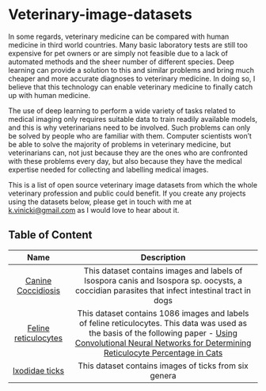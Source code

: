 # Veterinary-image-datasets

In some regards, veterinary medicine can be compared with human medicine in third world countries. Many basic laboratory tests are still too expensive for pet owners or are simply not feasible due to a lack of automated methods and the sheer number of different species. Deep learning can provide a solution to this and similar problems and bring much cheaper and more accurate diagnoses to veterinary medicine. In doing so, I believe that this technology can enable veterinary medicine to finally catch up with human medicine. 

The use of deep learning to perform a wide variety of tasks related to medical imaging only requires suitable data to train readily available models, and this is why veterinarians need to be involved. Such problems can only be solved by people who are familiar with them. Computer scientists won’t be able to solve the majority of problems in veterinary medicine, but veterinarians can, not just because they are the ones who are confronted with these problems every day, but also because they have the medical expertise needed for collecting and labelling medical images.

This is a list of open source veterinary image datasets from which the whole veterinary profession and public could benefit. If you create any projects using the datasets below, please get in touch with me at k.vinicki@gmail.com as I would love to hear about it.



**Table of Content**
---------


| Name | Description |
| :--: |:-----------:|
| [Canine Coccidiosis](https://www.kaggle.com/kvinicki/canine-coccidiosis) | This dataset contains images and labels of Isospora canis and Isospora sp. oocysts, a coccidian parasites that infect intestinal tract in dogs |
| [Feline reticulocytes](https://www.kaggle.com/tentotheminus9/feline-reticulocytes) | This dataset contains 1086 images and labels of feline reticulocytes. This data was used as the basis of the following paper - [Using Convolutional Neural Networks for Determining Reticulocyte Percentage in Cats](https://arxiv.org/abs/1803.04873) |
| [Ixodidae ticks](https://www.kaggle.com/fmartinkovic/ixodidae) | This dataset contains images of ticks from six genera |

